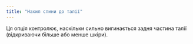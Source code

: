```yaml
---
title: "Нахил спини до талії"
---
```


Ця опція контролює, наскільки сильно вигинається задня частина талії (відкриваючи більше або менше шкіри).


